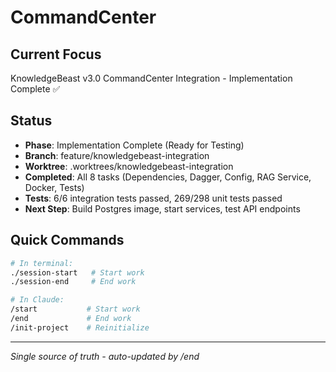 # CommandCenter

## Current Focus
KnowledgeBeast v3.0 CommandCenter Integration - Implementation Complete ✅

## Status
- **Phase**: Implementation Complete (Ready for Testing)
- **Branch**: feature/knowledgebeast-integration
- **Worktree**: .worktrees/knowledgebeast-integration
- **Completed**: All 8 tasks (Dependencies, Dagger, Config, RAG Service, Docker, Tests)
- **Tests**: 6/6 integration tests passed, 269/298 unit tests passed
- **Next Step**: Build Postgres image, start services, test API endpoints

## Quick Commands
```bash
# In terminal:
./session-start   # Start work
./session-end     # End work

# In Claude:
/start           # Start work
/end             # End work
/init-project    # Reinitialize
```

---
*Single source of truth - auto-updated by /end*
